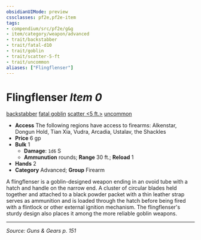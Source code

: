 ```yaml
---
obsidianUIMode: preview
cssclasses: pf2e,pf2e-item
tags:
- compendium/src/pf2e/g&g
- item/category/weapon/advanced
- trait/backstabber
- trait/fatal-d10
- trait/goblin
- trait/scatter-5-ft
- trait/uncommon
aliases: ["Flingflenser"]
---
```

# Flingflenser *Item 0*  
[backstabber](rules/traits/backstabber.md "Backstabber Weapon Trait")  [fatal <d10>](rules/traits/fatal-d10.md "Fatal Weapon Trait")  [goblin](rules/traits/goblin.md "Goblin Ancestry & Heritage Trait")  [scatter <5 ft.>](rules/traits/scatter-5-ft-g-g.md "Scatter Weapon Trait")  [uncommon](rules/traits/uncommon.md "Uncommon Rarity Trait")  

- **Access** The following regions have access to firearms: Alkenstar, Dongun Hold, Tian Xia, Vudra, Arcadia, Ustalav, the Shackles
- **Price** 6 gp
- **Bulk** 1
  - **Damage**: `1d6` S
  - **Ammunution** rounds; **Range** 30 ft.; **Reload** 1
- **Hands** 2
- **Category** Advanced; **Group** Firearm 

A flingflenser is a goblin-designed weapon ending in an ovoid tube with a hatch and handle on the narrow end. A cluster of circular blades held together and attached to a black powder packet with a thin leather strap serves as ammunition and is loaded through the hatch before being fired with a flintlock or other external ignition mechanism. The flingflenser's sturdy design also places it among the more reliable goblin weapons.


---
*Source: Guns & Gears p. 151*